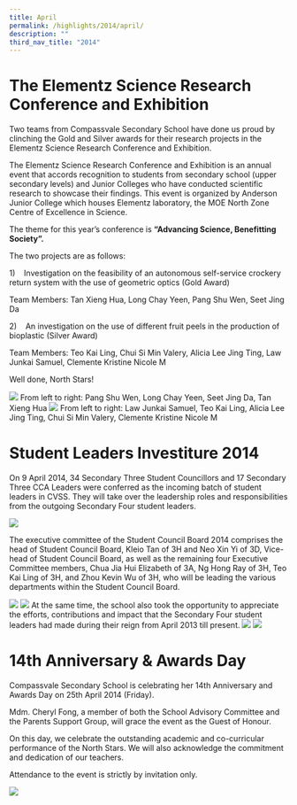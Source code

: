 ```yaml
---
title: April
permalink: /highlights/2014/april/
description: ""
third_nav_title: "2014"
---
```

# The Elementz Science Research Conference and Exhibition
Two teams from Compassvale Secondary School have done us proud by clinching the Gold and Silver awards for their research projects in the Elementz Science Research Conference and Exhibition.

The Elementz Science Research Conference and Exhibition is an annual event that accords recognition to students from secondary school (upper secondary levels) and Junior Colleges who have conducted scientific research to showcase their findings. This event is organized by Anderson Junior College which houses Elementz laboratory, the MOE North Zone Centre of Excellence in Science.

The theme for this year’s conference is **“Advancing Science, Benefitting Society”.**

The two projects are as follows:

1)    Investigation on the feasibility of an autonomous self-service crockery return system with the use of geometric optics (Gold Award)

Team Members: Tan Xieng Hua, Long Chay Yeen, Pang Shu Wen, Seet Jing Da

2)    An investigation on the use of different fruit peels in the production of bioplastic (Silver Award)

Team Members: Teo Kai Ling, Chui Si Min Valery, Alicia Lee Jing Ting, Law Junkai Samuel, Clemente Kristine Nicole M

Well done, North Stars!

![](/images/esrce01.png)
From left to right: Pang Shu Wen, Long Chay Yeen, Seet Jing Da, Tan Xieng Hua
![](/images/esrce02.png)
From left to right: Law Junkai Samuel, Teo Kai Ling, Alicia Lee Jing Ting, Chui Si Min Valery, Clemente Kristine Nicole M

# Student Leaders Investiture 2014
On 9 April 2014, 34 Secondary Three Student Councillors and 17 Secondary Three CCA Leaders were conferred as the incoming batch of student leaders in CVSS. They will take over the leadership roles and responsibilities from the outgoing Secondary Four student leaders.

![](/images/investiture%202014.png)

The executive committee of the Student Council Board 2014 comprises the head of Student Council Board, Kleio Tan of 3H and Neo Xin Yi of 3D, Vice-head of Student Council Board, as well as the remaining four Executive Committee members, Chua Jia Hui Elizabeth of 3A, Ng Hong Ray of 3H, Teo Kai Ling of 3H, and Zhou Kevin Wu of 3H, who will be leading the various departments within the Student Council Board.

![](/images/investiture%202014%202.png)
![](/images/investiture%202014%203.png)
At the same time, the school also took the opportunity to appreciate the efforts, contributions and impact that the Secondary Four student leaders had made during their reign from April 2013 till present.
![](/images/investiture%202014%204.png)
![](/images/investiture%202014%205.png)

# 14th Anniversary & Awards Day
Compassvale Secondary School is celebrating her 14th Anniversary and Awards Day on 25th April 2014 (Friday).

Mdm. Cheryl Fong, a member of both the School Advisory Committee and the Parents Support Group, will grace the event as the Guest of Honour.

On this day, we celebrate the outstanding academic and co-curricular performance of the North Stars. We will also acknowledge the commitment and dedication of our teachers.

Attendance to the event is strictly by invitation only.

![](/images/awards01.jpeg)